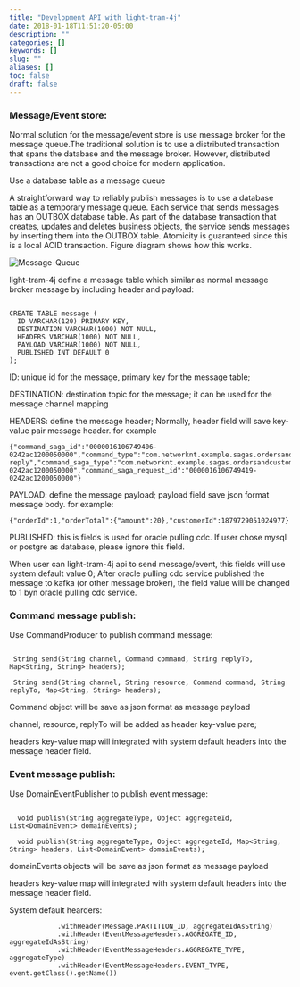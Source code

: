 ```yaml
---
title: "Development API with light-tram-4j"
date: 2018-01-18T11:51:20-05:00
description: ""
categories: []
keywords: []
slug: ""
aliases: []
toc: false
draft: false
---
```



### Message/Event store:



Normal solution for the message/event store is use message broker for the message queue.The traditional solution is to use a distributed transaction that spans the database and the message broker.
However, distributed transactions are not a good choice for modern application.


Use a database table as a message queue


A straightforward way to reliably publish messages is to use a database table as a temporary message queue.
Each service that sends messages has an OUTBOX database table. As part of the database transaction that creates,
updates and deletes business objects, the service sends messages by inserting them into the OUTBOX table.
Atomicity is guaranteed since this is a local ACID transaction. Figure diagram shows how this works.



![Message-Queue](/images/message-queue.png)



light-tram-4j define a message table which similar as normal message broker message by including header and payload:


```

CREATE TABLE message (
  ID VARCHAR(120) PRIMARY KEY,
  DESTINATION VARCHAR(1000) NOT NULL,
  HEADERS VARCHAR(1000) NOT NULL,
  PAYLOAD VARCHAR(1000) NOT NULL,
  PUBLISHED INT DEFAULT 0
);

```

ID: unique id for the message, primary key for the message table;

DESTINATION: destination topic for the message; it can be used for the message channel mapping

HEADERS: define the message header; Normally, header field will save key-value pair message header. for example

```
{"command_saga_id":"0000016106749406-0242ac1200050000","command_type":"com.networknt.example.sagas.ordersandcustomers.customer.command.ReserveCreditCommand","command_reply_to":"com.networknt.example.sagas.ordersandcustomers.order.saga.createorder.CreateOrderSaga-reply","command_saga_type":"com.networknt.example.sagas.ordersandcustomers.order.saga.createorder.CreateOrderSaga","command__destination":"customerService","ID":"000001610674941b-0242ac1200050000","command_saga_request_id":"0000016106749419-0242ac1200050000"}
```

PAYLOAD: define the message payload; payload field save json format message body. for example:

```
{"orderId":1,"orderTotal":{"amount":20},"customerId":1879729051024977}
```

PUBLISHED: this is fields is used for oracle pulling cdc. If user chose mysql or postgre as database, please ignore this field.

When user can light-tram-4j api to send message/event, this fields will use system default value 0; After oracle pulling cdc service published the message to kafka (or other message broker), the field value will be changed to 1 byn oracle pulling cdc service.


### Command message publish:


Use CommandProducer to publish command message:

```

 String send(String channel, Command command, String replyTo, Map<String, String> headers);

 String send(String channel, String resource, Command command, String replyTo, Map<String, String> headers);

```

Command object will be save as json format as message payload

channel, resource, replyTo will be added as header key-value pare;

headers key-value map will integrated with system default headers into the message header field.





### Event message publish:

Use DomainEventPublisher to publish event message:

```

  void publish(String aggregateType, Object aggregateId, List<DomainEvent> domainEvents);

  void publish(String aggregateType, Object aggregateId, Map<String, String> headers, List<DomainEvent> domainEvents);

```

domainEvents objects will be save as json format as message payload

headers key-value map will integrated with system default headers into the message header field.



System default hearders:


```
            .withHeader(Message.PARTITION_ID, aggregateIdAsString)
            .withHeader(EventMessageHeaders.AGGREGATE_ID, aggregateIdAsString)
            .withHeader(EventMessageHeaders.AGGREGATE_TYPE, aggregateType)
            .withHeader(EventMessageHeaders.EVENT_TYPE, event.getClass().getName())
```
